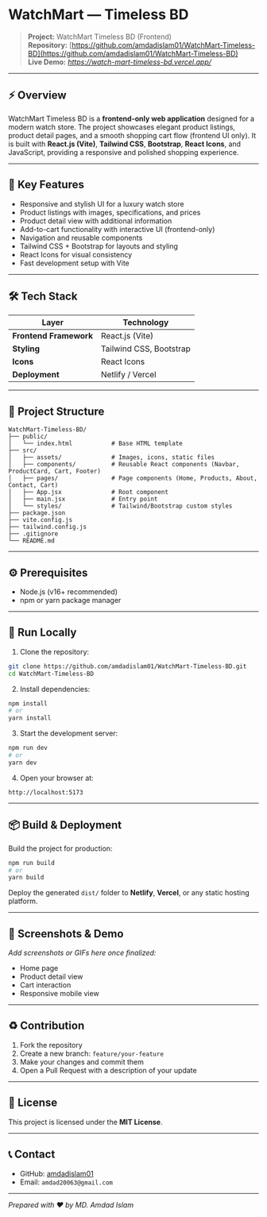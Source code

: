 #  WatchMart — Timeless BD


> **Project:** WatchMart Timeless BD (Frontend)
><br />
> **Repository:** [https://github.com/amdadislam01/WatchMart-Timeless-BD](https://github.com/amdadislam01/WatchMart-Timeless-BD)
><br />
> **Live Demo:** *https://watch-mart-timeless-bd.vercel.app/*

---

## ⚡ Overview

WatchMart Timeless BD is a **frontend-only web application** designed for a modern watch store. The project showcases elegant product listings, product detail pages, and a smooth shopping cart flow (frontend UI only). It is built with **React.js (Vite)**, **Tailwind CSS**, **Bootstrap**, **React Icons**, and JavaScript, providing a responsive and polished shopping experience.

---

## 🎯 Key Features

* Responsive and stylish UI for a luxury watch store
* Product listings with images, specifications, and prices
* Product detail view with additional information
* Add-to-cart functionality with interactive UI (frontend-only)
* Navigation and reusable components
* Tailwind CSS + Bootstrap for layouts and styling
* React Icons for visual consistency
* Fast development setup with Vite

---

## 🛠 Tech Stack

| Layer                  | Technology              |
| ---------------------- | ----------------------- |
| **Frontend Framework** | React.js (Vite)         |
| **Styling**            | Tailwind CSS, Bootstrap |
| **Icons**              | React Icons             |
| **Deployment**         | Netlify / Vercel        |

---

## 📁 Project Structure

```
WatchMart-Timeless-BD/
├── public/
│   └── index.html           # Base HTML template
├── src/
│   ├── assets/              # Images, icons, static files
│   ├── components/          # Reusable React components (Navbar, ProductCard, Cart, Footer)
│   ├── pages/               # Page components (Home, Products, About, Contact, Cart)
│   ├── App.jsx              # Root component
│   ├── main.jsx             # Entry point
│   └── styles/              # Tailwind/Bootstrap custom styles
├── package.json
├── vite.config.js
├── tailwind.config.js
├── .gitignore
└── README.md
```

---

## ⚙️ Prerequisites

* Node.js (v16+ recommended)
* npm or yarn package manager

---

## 🚀 Run Locally

1. Clone the repository:

```bash
git clone https://github.com/amdadislam01/WatchMart-Timeless-BD.git
cd WatchMart-Timeless-BD
```

2. Install dependencies:

```bash
npm install
# or
yarn install
```

3. Start the development server:

```bash
npm run dev
# or
yarn dev
```

4. Open your browser at:

```
http://localhost:5173
```

---

## 📦 Build & Deployment

Build the project for production:

```bash
npm run build
# or
yarn build
```

Deploy the generated `dist/` folder to **Netlify**, **Vercel**, or any static hosting platform.

---

## 📸 Screenshots & Demo

*Add screenshots or GIFs here once finalized:*

* Home page
* Product detail view
* Cart interaction
* Responsive mobile view

---

## ♻️ Contribution

1. Fork the repository
2. Create a new branch: `feature/your-feature`
3. Make your changes and commit them
4. Open a Pull Request with a description of your update

---

## 📝 License

This project is licensed under the **MIT License**.

---

## 📞 Contact

* GitHub: [amdadislam01](https://github.com/amdadislam01)
* Email: `amdad20063@gmail.com` 

---

*Prepared with ❤️ by MD. Amdad Islam*
